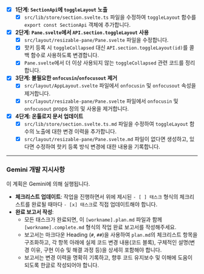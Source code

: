 - [x] **1단계: `SectionApi`에 `toggleLayout` 노출**
    - [x] `src/lib/store/section.svelte.ts` 파일을 수정하여 `toggleLayout` 함수를 `export const SectionApi` 객체에 추가합니다.

- [x] **2단계: `Pane.svelte`에서 `API.section.toggleLayout` 사용**
    - [x] `src/layout/resizable-pane/Pane.svelte` 파일을 수정합니다.
    - [x] 핫키 등록 시 `toggleCollapsed` 대신 `API.section.toggleLayout(id)`를 콜백 함수로 사용하도록 변경합니다.
    - [x] `Pane.svelte`에서 더 이상 사용되지 않는 `toggleCollapsed` 관련 코드를 정리합니다.

- [x] **3단계: 불필요한 `onfocusin`/`onfocusout` 제거**
    - [x] `src/layout/AppLayout.svelte` 파일에서 `onfocusin` 및 `onfocusout` 속성을 제거합니다.
    - [x] `src/layout/resizable-pane/Pane.svelte` 파일에서 `onfocusin` 및 `onfocusout` props 정의 및 사용을 제거합니다.

- [x] **4단계: 온톨로지 문서 업데이트**
    - [x] `src/lib/store/section.svelte.ts.md` 파일을 수정하여 `toggleLayout` 함수의 노출에 대한 변경 이력을 추가합니다.
    - [x] `src/layout/resizable-pane/Pane.svelte.md` 파일이 없다면 생성하고, 있다면 수정하여 핫키 등록 방식 변경에 대한 내용을 기록합니다.

---
### **Gemini 개발 지시사항**

이 계획은 Gemini에 의해 실행됩니다.

- **체크리스트 업데이트**: 작업을 진행하면서 위에 제시된 `- [ ] 태스크` 형식의 체크리스트를 완료될 때마다 `- [x] 태스크`로 직접 업데이트해야 합니다.
- **완료 보고서 작성**:
  - 모든 태스크가 완료되면, 이 `[workname].plan.md` 파일과 함께 `[workname].complete.md` 형식의 작업 완료 보고서를 작성해주세요.
  - 보고서는 마크다운 Heading (`#`, `##`)을 사용하여 `plan.md`의 체크리스트 항목을 구조화하고, 각 항목 아래에 실제 코드 변경 내용(코드 블록), 구체적인 설명(변경 이유, 구현 이슈 및 해결 과정 등)을 상세히 포함해야 합니다.
  - 보고서는 변경 이력을 명확히 기록하고, 향후 코드 유지보수 및 이해에 도움이 되도록 한글로 작성되어야 합니다.
